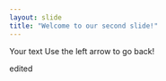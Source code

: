 ```yaml
---
layout: slide
title: "Welcome to our second slide!"
---
```

Your text
Use the left arrow to go back!

edited
